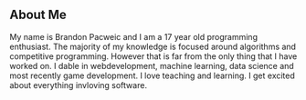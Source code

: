 ## About Me

My name is Brandon Pacweic and I am a 17 year old programming enthusiast.
The majority of my knowledge is focused around algorithms and competitive 
programming. However that is far from the only thing that I have worked on.
I dable in webdevelopment, machine learning, data science and most recently game 
development.
I love teaching and learning. I get excited about everything invloving software.

<!-- 
    Notes about game development club contributions

    I was responsible for gun mechanics, health management/damage, and
    the dynamic player HUD. Me being a major code nerd stayed away from 
    animation/art design and focused on the inner functionality.
-->